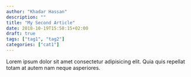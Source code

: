 ```yaml
---
author: "Khadar Hassan"
description: ""
title: "My Second Article"
date: 2018-10-19T15:58:15+02:00
draft: true
tags: ["tag1", "tag2"]
categories: ["cat1"]
---
```


Lorem ipsum dolor sit amet consectetur adipisicing elit. Quia quis repellat totam at autem nam neque asperiores.
